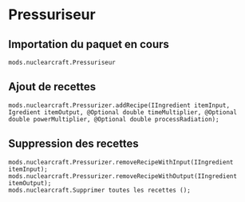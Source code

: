 # Pressuriseur

## Importation du paquet en cours
`mods.nuclearcraft.Pressuriseur`

## Ajout de recettes
```zenscript
mods.nuclearcraft.Pressurizer.addRecipe(IIngredient itemInput, Igredient itemOutput, @Optional double timeMultiplier, @Optional double powerMultiplier, @Optional double processRadiation);
```

## Suppression des recettes
```zenscript
mods.nuclearcraft.Pressurizer.removeRecipeWithInput(IIngredient itemInput);
mods.nuclearcraft.Pressurizer.removeRecipeWithOutput(IIngredient itemOutput);
mods.nuclearcraft.Supprimer toutes les recettes ();
```